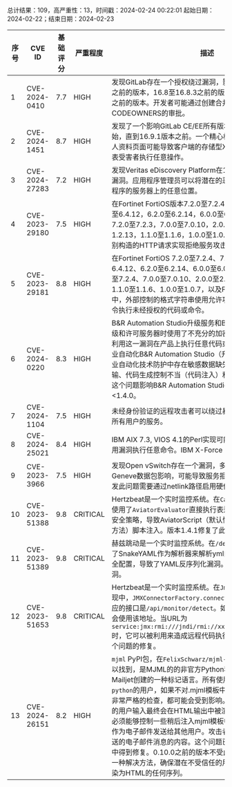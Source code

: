 总计结果：109，高严重性：13，时间戳：2024-02-24 00:22:01
起始日期：2024-02-22；结束日期：2024-02-23

| 序号 | CVE ID | 基础评分 | 严重程度 | 描述 | 参考文献 |
|-----|--------|------------|----------|-------------|------------|
| 1 | CVE-2024-0410 | 7.7  | HIGH | 发现GitLab存在一个授权绕过漏洞，影响版本为15.1至16.7.6之前的版本，16.8至16.8.3之前的版本，以及16.9至16.9.1之前的版本。开发者可能通过创建合并冲突来绕过CODEOWNERS的审批。 | [1]https://gitlab.com/gitlab-org/gitlab/-/issues/437988<br>[2]https://hackerone.com/reports/2296778 |
| 2 | CVE-2024-1451 | 8.7  | HIGH | 发现了一个影响GitLab CE/EE所有版本的问题，从16.9版本开始，直到16.9.1版本之前。一个精心构造的负载添加到用户个人资料页面可能导致客户端的存储型XSS，使得攻击者能够代表受害者执行任意操作。 | [1]https://gitlab.com/gitlab-org/gitlab/-/issues/441457<br>[2]https://hackerone.com/reports/2371126 |
| 3 | CVE-2024-27283 | 7.2  | HIGH | 发现Veritas eDiscovery Platform在10.2.5版本之前存在一个漏洞。应用程序管理员可以将潜在的恶意文件上传到安装应用程序的服务器上的任意位置。 | [1]https://www.veritas.com/support/en_US/security/VTS23-020 |
| 4 | CVE-2023-29180 | 7.5  | HIGH | 在Fortinet FortiOS版本7.2.0至7.2.4，7.0.0至7.0.11，6.4.0至6.4.12，6.2.0至6.2.14，6.0.0至6.0.16，FortiProxy版本7.2.0至7.2.3，7.0.0至7.0.10，2.0.0至2.0.12，1.2.0至1.2.13，1.1.0至1.1.6，1.0.0至1.0.7中，攻击者可以通过特别构造的HTTP请求实现拒绝服务攻击。 | [1]https://fortiguard.com/psirt/FG-IR-23-111 |
| 5 | CVE-2023-29181 | 8.8  | HIGH | 在Fortinet FortiOS 7.2.0至7.2.4、7.0.0至7.0.11、6.4.0至6.4.12、6.2.0至6.2.14、6.0.0至6.0.16，FortiProxy 7.2.0至7.2.4、7.0.0至7.0.10、2.0.0至2.0.12、1.2.0至1.2.13、1.1.0至1.1.6、1.0.0至1.0.7，以及FortiPAM 1.0.0至1.0.3中，外部控制的格式字符串使用允许攻击者通过特别设计的命令执行未经授权的代码或命令。 | [1]https://fortiguard.com/psirt/FG-IR-23-119 |
| 6 | CVE-2024-0220 | 8.3  | HIGH | B&R Automation Studio升级服务和B&R技术防护在通信至升级和许可服务器时使用了不充分的加密措施。网络攻击者可能利用这一漏洞在产品上执行任意代码或窃取敏感数据。B&R工业自动化B&R Automation Studio（升级服务模块）和B&R工业自动化技术防护中存在敏感数据缺失加密、敏感信息明文传输、代码生成控制不当（代码注入）和加密强度不足的漏洞。这个问题影响B&R Automation Studio：<4.6；技术防护：<1.4.0。 | [1]https://www.br-automation.com/fileadmin/SA23P019_Automation_Studio_Upgrade_Service_uses_insufficient_encryption.pdf-1b3b181c.pdf |
| 7 | CVE-2024-1104 | 7.5  | HIGH | 未经身份验证的远程攻击者可以绕过暴力破解防护机制，干扰所有用户的服务。 | [1]https://www.areal-topkapi.com/en/services/security-bulletins |
| 8 | CVE-2024-25021 | 8.4  | HIGH | IBM AIX 7.3, VIOS 4.1的Perl实现可能允许非特权本地用户利用漏洞执行任意命令。IBM X-Force ID: 281320。 | [1]https://exchange.xforce.ibmcloud.com/vulnerabilities/281320<br>[2]https://www.ibm.com/support/pages/node/7122628 |
| 9 | CVE-2023-3966 | 7.5  | HIGH | 发现Open vSwitch存在一个漏洞，多个版本易受精心构造的Geneve数据包影响，可能导致服务拒绝和无效的内存访问。触发此问题需要通过netlink路径启用硬件卸载。 | [1]https://access.redhat.com/security/cve/CVE-2023-3966<br>[2]https://bugzilla.redhat.com/show_bug.cgi?id=2178363 |
| 10 | CVE-2023-51388 | 9.8  | CRITICAL | Hertzbeat是一个实时监控系统。在`CalculateAlarm.java`中，使用了`AviatorEvaluator`直接执行表达式函数，并且没有配置安全策略，导致AviatorScript（默认情况下可以执行任何静态方法）脚本注入。版本1.4.1修复了此漏洞。 | [1]https://github.com/dromara/hertzbeat/commit/8dcf050e27ca95d15460a7ba98a3df8a9cd1d3d2<br>[2]https://github.com/dromara/hertzbeat/security/advisories/GHSA-mcqg-gqxr-hqgj |
| 11 | CVE-2023-51389 | 9.8  | CRITICAL | 赫兹跳动是一个实时监控系统。在`/define/yml`接口处，使用了SnakeYAML作为解析器来解析yml内容，但由于没有使用安全配置，导致了YAML反序列化漏洞。版本1.4.1修复了此漏洞。 | [1]https://github.com/dromara/hertzbeat/commit/97c3f14446d1c96d1fc993df111684926b6cce17<br>[2]https://github.com/dromara/hertzbeat/security/advisories/GHSA-rmvr-9p5x-mm96 |
| 12 | CVE-2023-51653 | 9.8  | CRITICAL | Hertzbeat是一个实时监控系统。在`JmxCollectImpl.java`的实现中，`JMXConnectorFactory.connect`存在JNDI注入漏洞。对应的接口是`/api/monitor/detect`。如果存在URL字段，默认会使用该地址。当URL为`service:jmx:rmi:///jndi/rmi://xxxxxxx:1099/localHikari`时，它可以被利用来造成远程代码执行。版本1.4.1包含了对这个问题的修复。 | [1]https://github.com/dromara/hertzbeat/commit/f794b0d82be49c596c04a042976446559eb315ef<br>[2]https://github.com/dromara/hertzbeat/security/advisories/GHSA-gcmp-vf6v-59gg |
| 13 | CVE-2024-26151 | 8.2  | HIGH | `mjml` PyPI包，在`FelixSchwarz/mjml-python` GitHub仓库中可以找到，是MJML的的非官方Python移植版本，MJML是由Mailjet创建的一种标记语言。所有使用`FelixSchwarz/mjml-python`的用户，如果不对.mjml模板中插入的不受信任数据进行非常严格的检查，都可能会受到影响。像`&lt;script&gt;`这样的用户输入最终会在HTML输出中被渲染为`<script>`。攻击者必须能够控制一些稍后注入mjml模板中的数据，然后这些数据作为电子邮件发送给其他用户。攻击者可能控制通过该平台发送的电子邮件消息的内容。这个问题已经在该库的0.11.0版本中得到修复。0.10.0之前的版本不受此安全问题的影响。作为一种解决方法，确保潜在不受信任的用户输入不包含可能被渲染为HTML的任何序列。 | [1]https://github.com/FelixSchwarz/mjml-python/commit/84c495da20a91640a1ca551ace17df7f3be644aa<br>[2]https://github.com/FelixSchwarz/mjml-python/commit/8d410b7a500703080bb14ed7e3d2663fe16767e6<br>[3]https://github.com/FelixSchwarz/mjml-python/issues/52<br>[4]https://github.com/FelixSchwarz/mjml-python/releases/tag/v0.11.0<br>[5]https://github.com/FelixSchwarz/mjml-python/security/advisories/GHSA-578p-fxmm-6229 |